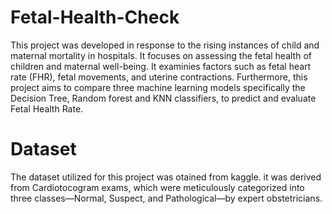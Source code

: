 # Fetal-Health-Check

This project was developed in response to the rising instances of child and maternal mortality in hospitals. It focuses on assessing the fetal health of children and maternal well-being.
It examinies factors such as fetal heart rate (FHR), fetal movements, and uterine contractions. 
Furthermore, this project aims to compare three machine learning models specifically the Decision Tree, Random forest and KNN classifiers, to predict and evaluate Fetal Health Rate. 

# Dataset
The dataset utilized for this project was otained from kaggle. it was derived from Cardiotocogram exams, which were meticulously categorized into three classes—Normal, 
Suspect, and Pathological—by expert obstetricians. 
